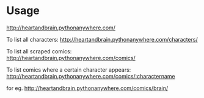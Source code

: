 # Usage

http://heartandbrain.pythonanywhere.com/

To list all characters:
http://heartandbrain.pythonanywhere.com/characters/

To list all scraped comics:
http://heartandbrain.pythonanywhere.com/comics/

To list comics where a certain character appears:
http://heartandbrain.pythonanywhere.com/comics/:charactername

  for eg. http://heartandbrain.pythonanywhere.com/comics/brain/
